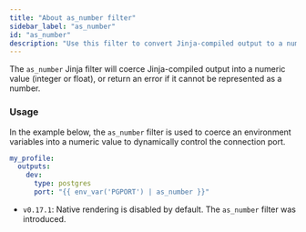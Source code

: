 ```yaml
---
title: "About as_number filter"
sidebar_label: "as_number"
id: "as_number"
description: "Use this filter to convert Jinja-compiled output to a numeric value.."
---
```


The `as_number` Jinja filter will coerce Jinja-compiled output into a numeric
value (integer or float), or return an error if it cannot be represented as
a number.

### Usage

In the example below, the `as_number` filter is used to coerce an environment
variables into a numeric value to dynamically control the connection port.

<File name='profiles.yml'>

```yml
my_profile:
  outputs:
    dev:
      type: postgres
      port: "{{ env_var('PGPORT') | as_number }}"
```

</File>

<Changelog>

* `v0.17.1`: Native rendering is disabled by default. The `as_number` filter was 
introduced.

</Changelog>
